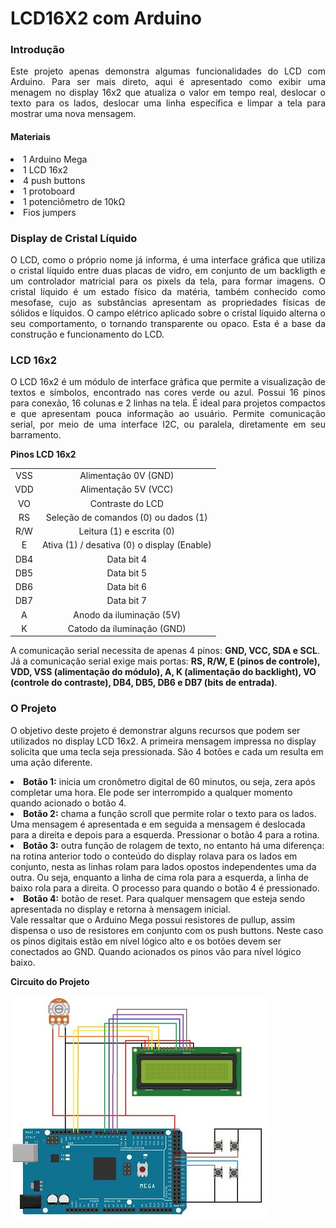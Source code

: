 <h1>LCD16X2 com Arduino</h1>
<h3>Introdução</h3>
<p align=justify>Este projeto apenas demonstra algumas funcionalidades do LCD com Arduino. Para ser mais direto, aqui é apresentado como exibir uma menagem no display 16x2 que atualiza o valor em tempo real, deslocar o texto para os lados, deslocar uma linha específica e limpar a tela para mostrar uma nova mensagem.</p>
<h4>Materiais</h4>
<p><li>1 Arduino Mega</li>
  <li>1 LCD 16x2</li>
  <li>4 push buttons</li>
  <li>1 protoboard</li>
  <li>1 potenciômetro de 10kΩ</li>
  <li>Fios jumpers</li></p>
  <h3>Display de Cristal Líquido</h3>
  <p align=justify>O LCD, como o próprio nome já informa, é uma interface gráfica que utiliza o cristal líquido entre duas placas de vidro, em conjunto de um backligth e um controlador matricial para os pixels da tela, para formar imagens. O cristal líquido é um estado físico da matéria, também conhecido como mesofase, cujo as substâncias apresentam as propriedades físicas de sólidos e líquidos. O campo elétrico aplicado sobre o cristal líquido alterna o seu comportamento, o tornando transparente ou opaco. Esta é a base da construção e funcionamento do LCD.</p>
  <h3>LCD 16x2</h3>
  <p align=justify>O LCD 16x2 é um módulo de interface gráfica que permite a visualização de textos e símbolos, encontrado nas cores verde ou azul. Possui 16 pinos para conexão, 16 colunas e 2 linhas na tela. É ideal para projetos compactos e que apresentam pouca informação ao usuário. Permite comunicação serial, por meio de uma interface I2C, ou paralela, diretamente em seu barramento.</p>
  <p><b>Pinos LCD 16x2</b></p>
<table>
  <tr align=center><td>VSS</td><td>Alimentação 0V (GND)</td></tr>
  <tr align=center><td>VDD</td><td>Alimentação 5V (VCC)</td></tr>
  <tr align=center><td>VO</td><td>Contraste do LCD</td></tr>
  <tr align=center><td>RS</td><td>Seleção de comandos (0) ou dados (1)</td></tr>
  <tr align=center><td>R/W</td><td>Leitura (1) e escrita (0)</td></tr>
  <tr align=center><td>E</td><td>Ativa (1) / desativa (0) o display (Enable)</td></tr>
  <tr align=center><td>DB4</td><td>Data bit 4</td></tr>
  <tr align=center><td>DB5</td><td>Data bit 5</td></tr>
  <tr align=center><td>DB6</td><td>Data bit 6</td></tr>
  <tr align=center><td>DB7</td><td>Data bit 7</td></tr>
  <tr align=center><td>A</td><td>Anodo da iluminação (5V)</td></tr>
  <tr align=center><td>K</td><td>Catodo da iluminação (GND)</td></tr>
</table>
<p>A comunicação serial necessita de apenas 4 pinos: <b>GND, VCC, SDA e SCL</b>. Já a comunicação serial exige mais portas: <b>RS, R/W, E (pinos de controle), VDD, VSS (alimentação do módulo), A, K (alimentação do backlight), VO (controle do contraste), DB4, DB5, DB6 e DB7 (bits de entrada)</b>.</p>
<h3>O Projeto</h3>
<p>O objetivo deste projeto é demonstrar alguns recursos que podem ser utilizados no display LCD 16x2. A primeira mensagem impressa no display solicita que uma tecla seja pressionada. São 4 botões e cada um resulta em uma ação diferente.
  <li><b>Botão 1:</b> inicia um cronômetro digital de 60 minutos, ou seja, zera após completar uma hora. Ele pode ser interrompido a qualquer momento quando acionado o botão 4.</li>
  <li><b>Botão 2:</b> chama a função scroll que permite rolar o texto para os lados. Uma mensagem é apresentada e em seguida a mensagem é deslocada para a direita e depois para a esquerda. Pressionar o botão 4 para a rotina.</li>
  <li><b>Botão 3:</b> outra função de rolagem de texto, no entanto há uma diferença: na rotina anterior todo o conteúdo do display rolava para os lados em conjunto, nesta as linhas rolam para lados opostos independentes uma da outra. Ou seja, enquanto a linha de cima rola para a esquerda, a linha de baixo rola para a direita. O processo para quando o botão 4 é pressionado.</li>
  <li><b>Botão 4:</b> botão de reset. Para qualquer mensagem que esteja sendo apresentada no display e retorna à mensagem inicial.</li>
Vale ressaltar que o Arduino Mega possui resistores de pullup, assim dispensa o uso de resistores em conjunto com os push buttons. Neste caso os pinos digitais estão em nível lógico alto e os botões devem ser conectados ao GND. Quando acionados os pinos vão para nível lógico baixo.</p>
<p><b>Circuito do Projeto</b></p>
<img src="Circuito Display.JPG">
